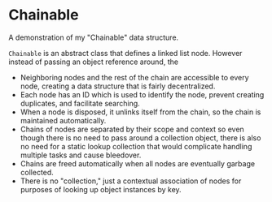# Chainable
A demonstration of my "Chainable" data structure.

`Chainable` is an abstract class that defines a linked list node. However instead of passing an object reference around, the 
- Neighboring nodes and the rest of the chain are accessible to every node, creating a data structure that is fairly decentralized.
- Each node has an ID which is used to identify the node, prevent creating duplicates, and facilitate searching.
- When a node is disposed, it unlinks itself from the chain, so the chain is maintained automatically.
- Chains of nodes are separated by their scope and context so even though there is no need to pass around a collection object, there is also no need for a static lookup collection that would complicate handling multiple tasks and cause bleedover.
- Chains are freed automatically when all nodes are eventually garbage collected.
- There is no "collection," just a contextual association of nodes for purposes of looking up object instances by key.
